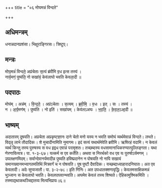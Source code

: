 +++
title = "०६ मोघमन्नं विन्दते"

+++
## अधिमन्त्रम्
धनान्नदानप्रशंसा। भिक्षुराङ्गिरसः। त्रिष्टुप्।

## मन्त्रः
मोघ॒मन्नं॑ विन्दते॒ अप्र॑चेताः स॒त्यं ब्र॑वीमि व॒ध इत्स तस्य॑ ।  
नार्य॒मणं॒ पुष्य॑ति॒ नो सखा॑यं॒ केव॑लाघो भवति केवला॒दी ॥

## पदपाठः
मोघ॑म् । अन्न॑म् । वि॒न्द॒ते॒ । अप्र॑ऽचेताः । स॒त्यम् । ब्र॒वी॒मि॒ । व॒धः । इत् । सः । तस्य॑ ।  
न । अ॒र्य॒मण॑म् । पुष्य॑ति । नो इति॑ । सखा॑यम् । केव॑लऽअघः । भ॒व॒ति॒ । के॒व॒ल॒ऽआ॒दी ॥

## भाष्यम्
अदातारम् दूषयति। अप्रचेता अप्रकृष्टज्ञानः दाने चेतो मनो यस्य न भवति समोघं व्यर्थमेवान्नं विन्दते। लभते। विद्लृ लाभे तौदादिकः। शे मुचादीनामिति नुमागमः। इदं सत्यं यथार्थमेवेति ब्रवीमि। ऋषिरहं वदामि। न केवलं व्यर्थं किन्तु तस्य पुरुषस्य स वध इद्वध एवान्नं परामृशतः। तच्छब्दस्य वधसामानाधिकरण्यात्पुल्लिङ्गता। यथा णेरणावित्यत्र। पा. १-३-६७। यत्कर्म स एव कर्तेति। अथवा स निरर्थको वध एव यः पुरुषोऽर्यमणम् । उपलक्षणमिदम्। सर्वान्देवानर्यमादीन्न पुष्यति हविष्प्रदानेन न पोषयति नो नापि सखायं समानख्यानमभ्यागतमतिथिं मित्रवर्गं च न पोषयति। पुष पुष्टौ दैवादिकः। यच्छब्दाध्याहारादनिघातः। अत एव केवलादी। अदेः सुप्यजातौ। पा. ३-२-७८। इति णिनिः। अत उपधालक्शणावृद्धिः। केवलमसाक्षिकमन्नं भुञ्जानः स केवलाघो भवति। केवलपापवान्भवति। अघमेव केवलं तस्य शिष्यते। ऐहिकामुश्मिकमिति । तस्माद्यथाकथञ्चिद्दातव्य मित्यभिप्रायः॥६॥